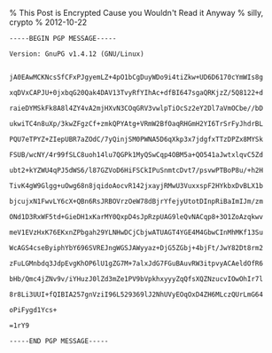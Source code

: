 % This Post is Encrypted Cause you Wouldn't Read it Anyway
% silly, crypto
% 2012-10-22





    -----BEGIN PGP MESSAGE-----

    Version: GnuPG v1.4.12 (GNU/Linux)


    jA0EAwMCKNcsSfCFxPJgyemLZ+4pO1bCgDuyWDo9i4tiZkw+UD6D6170cYmWIs8g

    xqDVxCAPJU+0jxbqG20Qak4DAV13TvyRfYIhAc+dfBI647sgaQRKjzZ/5Q8122+d

    raieDYMSkFk8A8l4ZY4vA2mjHXvN3COqGRV3vwlpTiOcSz2eY2Dl7aVmOCbe//bD

    ukwiTC4n8uXp/3kwZFgzCf+zmkQPYAtg+VRmW2BfOaqRHGmH2YI6TrSrFyJhdrBL

    PQU7eTPYZ+ZIepUBR7aZOdC/7yQinjSM0PWNA5D6qXkp3x7jdgfxTTzDPZx8MYSk

    FSUB/wcNY/4r99fSLC8uoh14lu7QGPk1MyQSwCqp4OBM5a+QO541aJwtxlqvC5Zd

    ubt2+kYZWU4qPJ5dWS6/l87GZVoD6HiFSCkIPuSnmtcDvt7/psvwPTBoP8u/+h2H

    TivK4gW9Glgg+uOwg68n8jqidoAocvR142jxayjRMwU3VuxxspF2HYkbxDvBLX1b

    bjcujxN1FwvLY6cX+QBn6RsJRBOVrzOeW78dBjrYfejyUtotDInpRiBaImIJm/zm

    ONd1D3RxWF5td+GieDH1xKarMY0QxpD4sJpRzpUAG9leQvNACqp8+3O1ZoAzqkwv

    meV1EVzHxK76EKxnZPbgah29YLNHwDCjCbjwATUAGT4YGE4M4GbwCInMhMKf13Su

    WcAGS4cseByiphYbY696SVREJngWGSJAWyyaz+DjG5ZGbj+4bjFt/JwY82Dt8rm2

    zFuLGMnbdq3JdpEvgKhOP6lU1gZG7M+7alxJdG7FGuBAuvRW3itpvyACAeldOfR6

    bHb/Qmc4jZNv9v/iYHuzJ0lZd3mZe1PV9bVpkhxyyyZqQfsXQZNzucvIOwOhIr7l

    8r8Li3UUI+fQIBIA257gnVziI96L529369lJ2NhUVyEOqOxD4ZH6MLczQUrLmG64

    oPiFygd1Ycs+

    =1rY9

    -----END PGP MESSAGE-----


